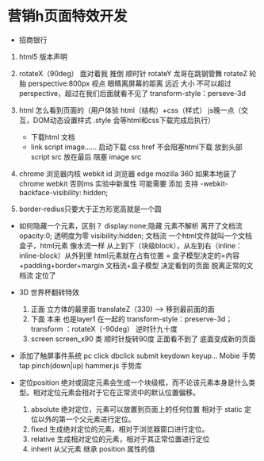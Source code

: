 # 营销h页面特效开发
- 招商银行

1. <!DOCTYPE html>
    html5 版本声明

2. rotateX（90deg） 面对着我 推倒 顺时针
    rotateY 龙哥在跳钢管舞
    rotateZ 轮胎
    perspective:800px 视点 眼睛离屏幕的距离 远近 大小
        不可以超过perspective，超过在我们后面就看不见了
    transform-style：perseve-3d

3. html 怎么看到页面的（用户体验 
    html（结构）+css（样式） js晚一点（交互，DOM动态设置样式 .style 会等html和css下载完成后执行）
    - 下载html 文档
    - link script image......
        启动下载 css href   不会阻塞html下载 放到头部
        script src  放在最后  阻塞
        image src

4. chrome 浏览器内核 webkit
    id 浏览器 edge
    mozilla
    360 如果本地装了chrome webkit
    否则ms
    实验中新属性 可能需要 添加 支持
    -webkit-backface-visibility: hidden;
5. border-redius只要大于正方形宽高就是一个圆

- 如何隐藏一个元素，区别？
    display:none;隐藏 元素不解析 离开了文档流
    opacity:0; 透明度为零 
    visibility:hidden;
    文档流 一个html文件就叫一个文档
    盒子，html元素 像水流一样 从上到下（块级block），从左到右（inline：inline-block）从外到里
    html元素就在占有位置 = 盒子模型决定的=内容+padding+border+margin
    文档流+盒子模型 决定看到的页面
    脱离正常的文档流 定位了

- 3D 世界杯翻转特效
    1. 正面 立方体的最里面 translateZ（330) —> 移到最前面的面
    2. 下面 本来 也是layer1 在一起的
        transform-style：preserve-3d；
        transform ：rotateX（-90deg） 逆时针九十度
    3. screen screen_x90 类 顺时针旋转90度
        正面看不到了
        底面变成新的页面

- 添加了触屏事件系统
    pc click dbclick submit keydown keyup...
    Mobie 手势 tap pinch(down|up) 
    hammer.js 手势库

- 定位position 绝对或固定元素会生成一个块级框，而不论该元素本身是什么类型。相对定位元素会相对于它在正常流中的默认位置偏移。
    1. absolute 绝对定位，元素可以放置到页面上的任何位置 相对于 static 定位以外的第一个父元素进行定位。
    2. fixed 生成绝对定位的元素，相对于浏览器窗口进行定位。
    3. relative 生成相对定位的元素，相对于其正常位置进行定位
    4. inherit 从父元素  继承  position 属性的值